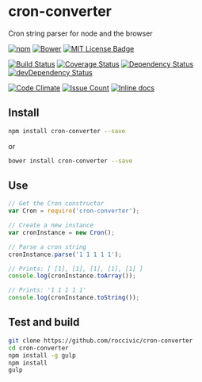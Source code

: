 # cron-converter

Cron string parser for node and the browser

[![npm](https://img.shields.io/npm/v/cron-converter.svg)](https://www.npmjs.com/package/cron-converter)
[![Bower](https://img.shields.io/bower/v/cron-converter.svg)]()
[![MIT License Badge](https://img.shields.io/badge/license-MIT-blue.svg)](https://github.com/roccivic/cron-converter/blob/master/LICENCE.txt)


[![Build Status](https://travis-ci.org/roccivic/cron-converter.svg)](https://travis-ci.org/roccivic/cron-converter)
[![Coverage Status](https://coveralls.io/repos/roccivic/cron-converter/badge.svg?branch=master&service=github)](https://coveralls.io/github/roccivic/cron-converter?branch=master)
[![Dependency Status](https://david-dm.org/roccivic/cron-converter.svg)](https://david-dm.org/roccivic/cron-converter)
[![devDependency Status](https://david-dm.org/roccivic/cron-converter/dev-status.svg)](https://david-dm.org/roccivic/cron-converter#info=devDependencies)

[![Code Climate](https://codeclimate.com/github/roccivic/cron-converter/badges/gpa.svg)](https://codeclimate.com/github/roccivic/cron-converter)
[![Issue Count](https://codeclimate.com/github/roccivic/cron-converter/badges/issue_count.svg)](https://codeclimate.com/github/roccivic/cron-converter)
[![Inline docs](http://inch-ci.org/github/roccivic/cron-converter.svg?branch=master)](http://inch-ci.org/github/roccivic/cron-converter)

## Install

```bash
npm install cron-converter --save
```

or

```bash
bower install cron-converter --save
```

## Use

```js
// Get the Cron constructor
var Cron = require('cron-converter');

// Create a new instance
var cronInstance = new Cron();

// Parse a cron string
cronInstance.parse('1 1 1 1 1');

// Prints: [ [1], [1], [1], [1], [1] ]
console.log(cronInstance.toArray());

// Prints: '1 1 1 1 1'
console.log(cronInstance.toString());

```

## Test and build

```bash
git clone https://github.com/roccivic/cron-converter
cd cron-converter
npm install -g gulp
npm install
gulp
```
